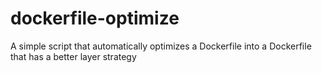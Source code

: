 # dockerfile-optimize
A simple script that automatically optimizes a Dockerfile into a Dockerfile that has a better layer strategy 
